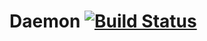 # Daemon [![Build Status](https://travis-ci.org/Geolid/daemon.svg?branch=master)](https://travis-ci.org/Geolid/daemon)
